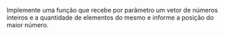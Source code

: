Implemente uma função que recebe por
parâmetro um vetor de números inteiros
e a quantidade de elementos do mesmo
e informe a posição do maior número.